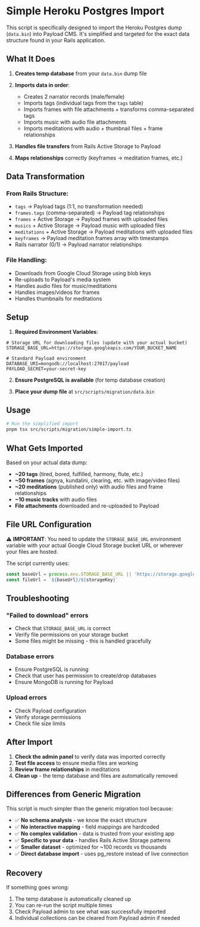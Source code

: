 # Simple Heroku Postgres Import

This script is specifically designed to import the Heroku Postgres dump (`data.bin`) into Payload CMS. It's simplified and targeted for the exact data structure found in your Rails application.

## What It Does

1. **Creates temp database** from your `data.bin` dump file
2. **Imports data in order**:
   - Creates 2 narrator records (male/female)
   - Imports tags (individual tags from the `tags` table)
   - Imports frames with file attachments + transforms comma-separated tags
   - Imports music with audio file attachments
   - Imports meditations with audio + thumbnail files + frame relationships

3. **Handles file transfers** from Rails Active Storage to Payload
4. **Maps relationships** correctly (keyframes → meditation frames, etc.)

## Data Transformation

### From Rails Structure:
- `tags` → Payload tags (1:1, no transformation needed)
- `frames.tags` (comma-separated) → Payload tag relationships  
- `frames` + Active Storage → Payload frames with uploaded files
- `musics` + Active Storage → Payload music with uploaded files
- `meditations` + Active Storage → Payload meditations with uploaded files
- `keyframes` → Payload meditation frames array with timestamps
- Rails narrator (0/1) → Payload narrator relationships

### File Handling:
- Downloads from Google Cloud Storage using blob keys
- Re-uploads to Payload's media system
- Handles audio files for music/meditations
- Handles images/videos for frames
- Handles thumbnails for meditations

## Setup

1. **Required Environment Variables**:
```env
# Storage URL for downloading files (update with your actual bucket)
STORAGE_BASE_URL=https://storage.googleapis.com/YOUR_BUCKET_NAME

# Standard Payload environment
DATABASE_URI=mongodb://localhost:27017/payload
PAYLOAD_SECRET=your-secret-key
```

2. **Ensure PostgreSQL is available** (for temp database creation)

3. **Place your dump file** at `src/scripts/migration/data.bin`

## Usage

```bash
# Run the simplified import
pnpm tsx src/scripts/migration/simple-import.ts
```

## What Gets Imported

Based on your actual data dump:

- **~20 tags** (tired, bored, fulfilled, harmony, flute, etc.)
- **~50 frames** (agnya, kundalini, clearing, etc. with image/video files)
- **~20 meditations** (published only) with audio files and frame relationships
- **~10 music tracks** with audio files
- **File attachments** downloaded and re-uploaded to Payload

## File URL Configuration

⚠️ **IMPORTANT**: You need to update the `STORAGE_BASE_URL` environment variable with your actual Google Cloud Storage bucket URL or wherever your files are hosted.

The script currently uses:
```typescript
const baseUrl = process.env.STORAGE_BASE_URL || 'https://storage.googleapis.com/YOUR_BUCKET'
const fileUrl = `${baseUrl}/${storageKey}`
```

## Troubleshooting

### "Failed to download" errors
- Check that `STORAGE_BASE_URL` is correct
- Verify file permissions on your storage bucket
- Some files might be missing - this is handled gracefully

### Database errors
- Ensure PostgreSQL is running
- Check that user has permission to create/drop databases
- Ensure MongoDB is running for Payload

### Upload errors
- Check Payload configuration
- Verify storage permissions
- Check file size limits

## After Import

1. **Check the admin panel** to verify data was imported correctly
2. **Test file access** to ensure media files are working
3. **Review frame relationships** in meditations
4. **Clean up** - the temp database and files are automatically removed

## Differences from Generic Migration

This script is much simpler than the generic migration tool because:

- ✅ **No schema analysis** - we know the exact structure
- ✅ **No interactive mapping** - field mappings are hardcoded
- ✅ **No complex validation** - data is trusted from your existing app
- ✅ **Specific to your data** - handles Rails Active Storage patterns
- ✅ **Smaller dataset** - optimized for ~100 records vs thousands
- ✅ **Direct database import** - uses pg_restore instead of live connection

## Recovery

If something goes wrong:
1. The temp database is automatically cleaned up
2. You can re-run the script multiple times
3. Check Payload admin to see what was successfully imported
4. Individual collections can be cleared from Payload admin if needed